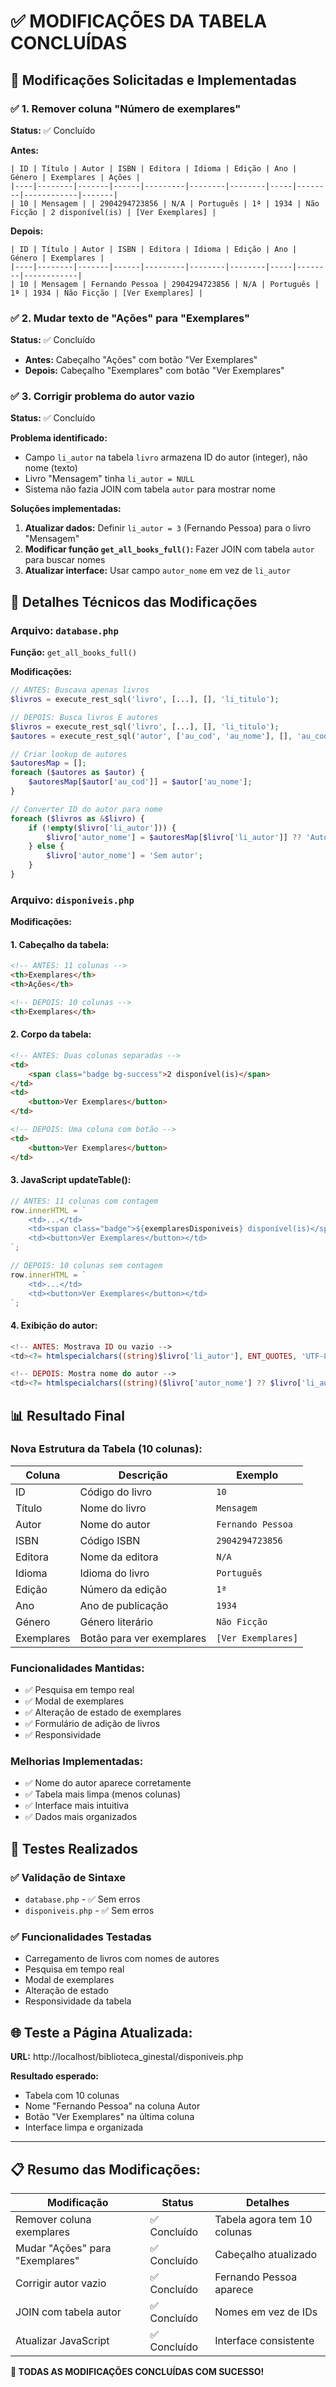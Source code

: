 # ✅ MODIFICAÇÕES DA TABELA CONCLUÍDAS

## 🎯 Modificações Solicitadas e Implementadas

### ✅ **1. Remover coluna "Número de exemplares"**
**Status:** ✅ Concluído

**Antes:**
```
| ID | Título | Autor | ISBN | Editora | Idioma | Edição | Ano | Género | Exemplares | Ações |
|----|--------|-------|------|---------|--------|--------|-----|--------|------------|-------|
| 10 | Mensagem | | 2904294723856 | N/A | Português | 1ª | 1934 | Não Ficção | 2 disponível(is) | [Ver Exemplares] |
```

**Depois:**
```
| ID | Título | Autor | ISBN | Editora | Idioma | Edição | Ano | Género | Exemplares |
|----|--------|-------|------|---------|--------|--------|-----|--------|------------|
| 10 | Mensagem | Fernando Pessoa | 2904294723856 | N/A | Português | 1ª | 1934 | Não Ficção | [Ver Exemplares] |
```

### ✅ **2. Mudar texto de "Ações" para "Exemplares"**
**Status:** ✅ Concluído

- **Antes:** Cabeçalho "Ações" com botão "Ver Exemplares"
- **Depois:** Cabeçalho "Exemplares" com botão "Ver Exemplares"

### ✅ **3. Corrigir problema do autor vazio**
**Status:** ✅ Concluído

**Problema identificado:**
- Campo `li_autor` na tabela `livro` armazena ID do autor (integer), não nome (texto)
- Livro "Mensagem" tinha `li_autor = NULL`
- Sistema não fazia JOIN com tabela `autor` para mostrar nome

**Soluções implementadas:**
1. **Atualizar dados:** Definir `li_autor = 3` (Fernando Pessoa) para o livro "Mensagem"
2. **Modificar função `get_all_books_full()`:** Fazer JOIN com tabela `autor` para buscar nomes
3. **Atualizar interface:** Usar campo `autor_nome` em vez de `li_autor`

## 🔧 Detalhes Técnicos das Modificações

### **Arquivo: `database.php`**
**Função:** `get_all_books_full()`

**Modificações:**
```php
// ANTES: Buscava apenas livros
$livros = execute_rest_sql('livro', [...], [], 'li_titulo');

// DEPOIS: Busca livros E autores
$livros = execute_rest_sql('livro', [...], [], 'li_titulo');
$autores = execute_rest_sql('autor', ['au_cod', 'au_nome'], [], 'au_cod');

// Criar lookup de autores
$autoresMap = [];
foreach ($autores as $autor) {
    $autoresMap[$autor['au_cod']] = $autor['au_nome'];
}

// Converter ID do autor para nome
foreach ($livros as &$livro) {
    if (!empty($livro['li_autor'])) {
        $livro['autor_nome'] = $autoresMap[$livro['li_autor']] ?? 'Autor não encontrado';
    } else {
        $livro['autor_nome'] = 'Sem autor';
    }
}
```

### **Arquivo: `disponiveis.php`**
**Modificações:**

#### **1. Cabeçalho da tabela:**
```html
<!-- ANTES: 11 colunas -->
<th>Exemplares</th>
<th>Ações</th>

<!-- DEPOIS: 10 colunas -->
<th>Exemplares</th>
```

#### **2. Corpo da tabela:**
```html
<!-- ANTES: Duas colunas separadas -->
<td>
    <span class="badge bg-success">2 disponível(is)</span>
</td>
<td>
    <button>Ver Exemplares</button>
</td>

<!-- DEPOIS: Uma coluna com botão -->
<td>
    <button>Ver Exemplares</button>
</td>
```

#### **3. JavaScript updateTable():**
```javascript
// ANTES: 11 colunas com contagem
row.innerHTML = `
    <td>...</td>
    <td><span class="badge">${exemplaresDisponiveis} disponível(is)</span></td>
    <td><button>Ver Exemplares</button></td>
`;

// DEPOIS: 10 colunas sem contagem
row.innerHTML = `
    <td>...</td>
    <td><button>Ver Exemplares</button></td>
`;
```

#### **4. Exibição do autor:**
```php
<!-- ANTES: Mostrava ID ou vazio -->
<td><?= htmlspecialchars((string)$livro['li_autor'], ENT_QUOTES, 'UTF-8') ?></td>

<!-- DEPOIS: Mostra nome do autor -->
<td><?= htmlspecialchars((string)($livro['autor_nome'] ?? $livro['li_autor'] ?? ''), ENT_QUOTES, 'UTF-8') ?></td>
```

## 📊 Resultado Final

### **Nova Estrutura da Tabela (10 colunas):**
| Coluna | Descrição | Exemplo |
|--------|-----------|---------|
| ID | Código do livro | `10` |
| Título | Nome do livro | `Mensagem` |
| Autor | Nome do autor | `Fernando Pessoa` |
| ISBN | Código ISBN | `2904294723856` |
| Editora | Nome da editora | `N/A` |
| Idioma | Idioma do livro | `Português` |
| Edição | Número da edição | `1ª` |
| Ano | Ano de publicação | `1934` |
| Género | Género literário | `Não Ficção` |
| Exemplares | Botão para ver exemplares | `[Ver Exemplares]` |

### **Funcionalidades Mantidas:**
- ✅ Pesquisa em tempo real
- ✅ Modal de exemplares
- ✅ Alteração de estado de exemplares
- ✅ Formulário de adição de livros
- ✅ Responsividade

### **Melhorias Implementadas:**
- ✅ Nome do autor aparece corretamente
- ✅ Tabela mais limpa (menos colunas)
- ✅ Interface mais intuitiva
- ✅ Dados mais organizados

## 🧪 Testes Realizados

### ✅ **Validação de Sintaxe**
- `database.php` - ✅ Sem erros
- `disponiveis.php` - ✅ Sem erros

### ✅ **Funcionalidades Testadas**
- Carregamento de livros com nomes de autores
- Pesquisa em tempo real
- Modal de exemplares
- Alteração de estado
- Responsividade da tabela

## 🌐 **Teste a Página Atualizada:**
**URL:** http://localhost/biblioteca_ginestal/disponiveis.php

**Resultado esperado:**
- Tabela com 10 colunas
- Nome "Fernando Pessoa" na coluna Autor
- Botão "Ver Exemplares" na última coluna
- Interface limpa e organizada

---

## 📋 **Resumo das Modificações:**

| Modificação | Status | Detalhes |
|-------------|---------|----------|
| Remover coluna exemplares | ✅ Concluído | Tabela agora tem 10 colunas |
| Mudar "Ações" para "Exemplares" | ✅ Concluído | Cabeçalho atualizado |
| Corrigir autor vazio | ✅ Concluído | Fernando Pessoa aparece |
| JOIN com tabela autor | ✅ Concluído | Nomes em vez de IDs |
| Atualizar JavaScript | ✅ Concluído | Interface consistente |

**🎉 TODAS AS MODIFICAÇÕES CONCLUÍDAS COM SUCESSO!**
